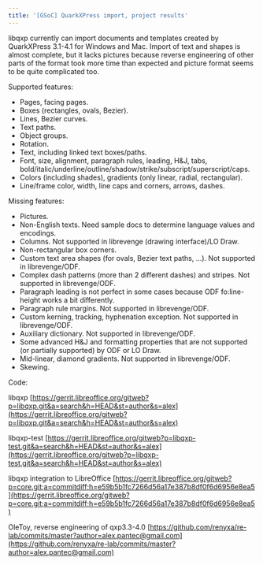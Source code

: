 ```yaml
---
title: '[GSoC] QuarkXPress import, project results'
---
```


libqxp currently can import documents and templates created by QuarkXPress 3.1-4.1 for Windows and Mac.
Import of text and shapes is almost complete, but it lacks pictures because reverse engineering of other parts of the format took more time than expected and picture format seems to be quite complicated too.

Supported features:

- Pages, facing pages.
- Boxes (rectangles, ovals, Bezier).
- Lines, Bezier curves.
- Text paths.
- Object groups.
- Rotation.
- Text, including linked text boxes/paths.
- Font, size, alignment, paragraph rules, leading, H&J, tabs, bold/italic/underline/outline/shadow/strike/subscript/superscript/caps.
- Colors (including shades), gradients (only linear, radial, rectangular).
- Line/frame color, width, line caps and corners, arrows, dashes.

Missing features:

- Pictures.
- Non-English texts. Need sample docs to determine language values and encodings.
- Columns. Not supported in librevenge (drawing interface)/LO Draw.
- Non-rectangular box corners.
- Custom text area shapes (for ovals, Bezier text paths, ...). Not supported in librevenge/ODF.
- Complex dash patterns (more than 2 different dashes) and stripes. Not supported in librevenge/ODF.
- Paragraph leading is not perfect in some cases because ODF fo:line-height works a bit differently.
- Paragraph rule margins. Not supported in librevenge/ODF.
- Custom kerning, tracking, hyphenation exception. Not supported in librevenge/ODF.
- Auxiliary dictionary. Not supported in librevenge/ODF.
- Some advanced H&J and formatting properties that are not supported (or partially supported) by ODF or LO Draw.
- Mid-linear, diamond gradients. Not supported in librevenge/ODF.
- Skewing.

Code:

libqxp
[https://gerrit.libreoffice.org/gitweb?p=libqxp.git&a=search&h=HEAD&st=author&s=alex](https://gerrit.libreoffice.org/gitweb?p=libqxp.git&a=search&h=HEAD&st=author&s=alex)

libqxp-test
[https://gerrit.libreoffice.org/gitweb?p=libqxp-test.git&a=search&h=HEAD&st=author&s=alex](https://gerrit.libreoffice.org/gitweb?p=libqxp-test.git&a=search&h=HEAD&st=author&s=alex)

libqxp integration to LibreOffice
[https://gerrit.libreoffice.org/gitweb?p=core.git;a=commitdiff;h=e59b5b1fc7266d56a17e387b8df0f6d6956e8ea5](https://gerrit.libreoffice.org/gitweb?p=core.git;a=commitdiff;h=e59b5b1fc7266d56a17e387b8df0f6d6956e8ea5)

OleToy, reverse engineering of qxp3.3-4.0
[https://github.com/renyxa/re-lab/commits/master?author=alex.pantec@gmail.com](https://github.com/renyxa/re-lab/commits/master?author=alex.pantec@gmail.com)
